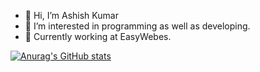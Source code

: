 - 👋 Hi, I’m Ashish Kumar
- 👀 I’m interested in programming as well as developing.
- 🌱 Currently working at EasyWebes.



[![Anurag's GitHub stats](https://github-readme-stats.vercel.app/api?username=Ashish-hacker-0&count_private=true)](https://github.com/anuraghazra/github-readme-stats)
<!---
Ashish-hacker-0/Ashish-hacker-0 is a ✨ special ✨ repository because its `README.md` (this file) appears on your GitHub profile.
You can click the Preview link to take a look at your changes.
--->
